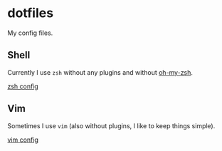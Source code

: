 # dotfiles

My config files.

## Shell

Currently I use `zsh` without any plugins and without [oh-my-zsh](https://ohmyz.sh).

[zsh config](.zshrc)

## Vim

Sometimes I use `vim` (also without plugins, I like to keep things simple).

[vim config](.vimrc)

